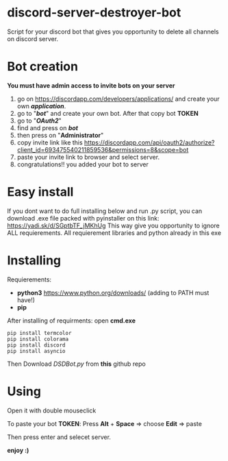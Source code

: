 # discord-server-destroyer-bot
Script for your discord bot that gives you opportunity to delete all channels on discord server.
# Bot creation
**You must have admin access to invite bots on your server**

1) go on https://discordapp.com/developers/applications/ and create your own ***application***.
2) go to "***bot***" and create your own bot. After that copy bot **TOKEN**
3) go to "***OAuth2***"
4) find and press on ***bot*** 
5) then press on "**Administrator**"
6) copy invite link like this https://discordapp.com/api/oauth2/authorize?client_id=693475540211859536&permissions=8&scope=bot
7) paste your invite link to browser and select server.
8) congratulations!! you added your bot to server

# Easy install
If you dont want to do full installing below and run .py script, you can download .exe file packed with pyinstaller on this link: https://yadi.sk/d/SGptbTF_jMKhUg
This way give you opportunity to ignore ALL requierements. All requierement libraries and python already in this exe 

# Installing
Requierements:
- **python3** https://www.python.org/downloads/   (adding to PATH must have!)
- **pip**

After installing of requirments:
open **cmd.exe**
```
pip install termcolor
pip install colorama
pip install discord
pip install asyncio
```
Then Download *DSDBot.py* from **this** github repo

# Using
Open it with double mouseclick

To paste your bot **TOKEN**:
Press **Alt** + **Space** =>
choose **Edit** => paste

Then press enter and selecet server.

**enjoy :)**
